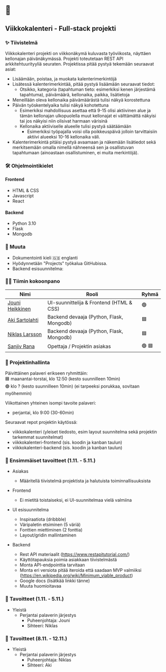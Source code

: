 # 📅
## Viikkokalenteri - Full-stack projekti
### ✨ Tiivistelmä
Viikkokalenteri projekti on viikkonäkymä kuluvasta työviikosta, näyttäen kellonajan päivänäkymässä. Projekti toteutetaan REST API arkkitehtuurityyliä seuraten. 
Projektissa pitää pystyä tekemään seuraavat asiat:
- Lisäämään, poistaa, ja muokata kalenterimerkintöjä
- Lisätessä kalenterimerkintää, pitää pystyä lisäämään seuraavat tiedot:
  - Otsikko, kategoria (tapahtuman tieto: esimerkiksi kenen järjestämä tapahtuma), päivämäärä, kellonaika, paikka, lisätietoja
- Meneillään oleva kellonaika päivämäärästä tulisi näkyä korostettuna
- Päivän työskentelyaika tulisi näkyä kohotettuna
  - Esimerkiksi mahdollisuus asettaa että 9-15 olisi aktiivinen alue ja tämän kellonajan ulkopuolella muut kellonajat ei välttämättä näkyisi tai jos näkyisi niin olisivat harmaan värisinä
  - Kellonaika aktiiviselle alueelle tulisi pystyä säätäämään
    - Esimerkiksi työpajalla voisi olla poikkeuspäivä jolloin tarvittaisiin aktiivi alueeksi 10-16 kellonaika väli.
- Kalenterimerkintä pitäisi pystyä avaamaan ja näkemään lisätiedot sekä merkitsemään omalla nimellä nähneensä sen ja osallistuvan tapahtumaan (ainoastaan osallistuminen, ei muita merkintöjä).

### 🛠️ Ohjelmointikielet

#### Frontend
- HTML & CSS
- Javascript
- React

#### Backend
- Python 3.10
- Flask
- Mongodb

### 📝 Muuta
- Dokumentointi kieli 🇬🇧 englanti
- Hyödynnetään "Projects" työkalua GitHubissa.
- Backend esisuunnitelma: 

### 👨‍🎤 Tiimin kokoonpano
| Nimi        | Rooli       | Ryhmä       |
| ----------- | ----------- | ----------- |
| [Jouni Heikkinen](https://github.com/heikjou)    | UI-suunnittelija & Frontend (HTML & CSS)     | 🟢     |
| [Aki Sartolahti](https://github.com/donqnr)    | Backend devaaja (Python, Flask, Mongodb)     | 🟦     |
| [Niklas Larsson](https://github.com/nikkelarsson)    | Backend devaaja (Python, Flask, Mongodb)     | 🟦     |
| [Sanjiv Rana](https://github.com/eync)   | Opettaja / Projektin asiakas       | 🟢  🟦      |

### 🚧  Projektinhallinta
Päivittäinen palaveri erikseen ryhmittäin:  
🟦  maanantai-torstai, klo 12:50 (kesto suunnilleen 10min)  
🟢  klo ? (kesto suunnilleen 10min) (ei tarpeeksi porukkaa, sovitaan myöhemmin)

Viikottainen yhteinen isompi tavoite palaveri: 
* perjantai, klo 9:00  (30-60min)

Seuraavat repot projektin käytössä:
* viikkokalenteri (yleiset tiedosto, esim layout suunnitelma sekä projektin tarkemmat suunnitelmat)
* viikkokalenteri-frontend (sis. koodin ja kanban taulun)
* viikkokalenteri-backend (sis. koodin ja kanban taulun)

### 🥅 Ensimmäiset tavoitteet (1.11. - 5.11.)
- Asiakas
    - Määritellä tiivistelmä projektista ja halutuista toiminnallisuuksista

- Frontend
    - Ei mietitä toistaiseksi, ei UI-suunnitelmaa vielä valmiina

- UI esisuunnitelma
    - Inspiraatiota (dribbble)
    - Väripaletin etsiminen (5 väriä)
    - Fonttien miettiminen (2 fonttia)
    - Layout/gridin mallintaminen 

- Backend
    - Rest API materiaalit (https://www.restapitutorial.com/)
    - Käyttötapauksia poimia asiakkaan tiivistelmästä
    - Monta API-endpointtia tarvitaan
    - Monta eri versiota pitää iteroida että saadaan MVP valmiiksi (https://en.wikipedia.org/wiki/Minimum_viable_product)
    - Google docs (lisätkää linkki tänne)
    - Muuta huomioitavaa 

### 🥅 Tavoitteet (1.11. - 5.11.)
- Yleistä
  - Perjantai palaverin järjestys
    - Puheenjohtaja: Jouni
    - Sihteeri: Niklas

### 🥅 Tavoitteet (8.11. - 12.11.)
- Yleistä
  - Perjantai palaverin järjestys
    - Puheenjohtaja: Niklas
    - Sihteeri: Aki
